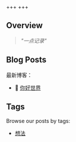 +++
+++

## Overview



> *"一点记录"*

## Blog Posts

最新博客：

- 🥣 [你好世界](./blog/hello-world)

## Tags

Browse our posts by tags:

- [想法](./tags/xiang-fa)
